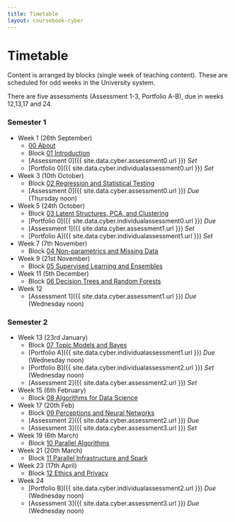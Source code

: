 ```yaml
---
title: Timetable
layout: coursebook-cyber
---
```


# Timetable

Content is arranged by blocks (single week of teaching content). These are scheduled for odd weeks in the University system.

There are five assessments (Assessment 1-3, Portfolio A-B), due in weeks 12,13,17 and 24.

### Semester 1

* Week 1 (26th September)
  * [00 About](coursebook/00.md)
  * Block [01 Introduction](coursebook/01.md)
  * [Assessment 0]({{ site.data.cyber.assessment0.url }}) *Set*
  * [Portfolio 0]({{ site.data.cyber.individualassessment0.url }}) *Set*
* Week 3 (10th October)
  * Block [02 Regression and Statistical Testing](coursebook/02.md)
  * [Assessment 0]({{ site.data.cyber.assessment0.url }}) *Due* (Thursday noon)
* Week 5 (24th October)
  * Block [03 Latent Structures, PCA, and Clustering](coursebook/03.md)
  * [Portfolio 0]({{ site.data.cyber.individualassessment0.url }}) *Due*
  * [Assessment 1]({{ site.data.cyber.assessment1.url }}) *Set*
  * [Portfolio A]({{ site.data.cyber.individualassessment1.url }}) *Set*
* Week 7 (7th November)
  * Block [04 Non-parametrics and Missing Data](coursebook/04.md)
* Week 9 (21st November)
  * Block [05 Supervised Learning and Ensembles](coursebook/05.md)
* Week 11 (5th December)
  * Block [06 Decision Trees and Random Forests](coursebook/06.md)
* Week 12
  * [Assessment 1]({{ site.data.cyber.assessment1.url }}) *Due* (Wednesday noon)

### Semester 2

* Week 13 (23rd January)
  * Block [07 Topic Models and Bayes](coursebook/07.md)
  * [Portfolio A]({{ site.data.cyber.individualassessment1.url }}) *Due* (Wednesday noon)
  * [Portfolio B]({{ site.data.cyber.individualassessment2.url }}) *Set* (Wednesday noon)
  * [Assessment 2]({{ site.data.cyber.assessment2.url }}) *Set*
* Week 15 (6th February)
  * Block [08 Algorithms for Data Science](coursebook/08.md)
* Week 17 (20th Feb)
  * Block [09 Perceptions and Neural Networks](coursebook/09.md)
  * [Assessment 2]({{ site.data.cyber.assessment2.url }}) *Due*
  * [Assessment 3]({{ site.data.cyber.assessment3.url }}) *Set*
* Week 19 (6th March)
  * Block [10 Parallel Algorithms](coursebook/10.md)
* Week 21 (20th March)
  * Block [11 Parallel Infrastructure and Spark](coursebook/11.md)
* Week 23 (17th April)
  * Block [12 Ethics and Privacy](coursebook/12.md)
* Week 24
  * [Portfolio B]({{ site.data.cyber.individualassessment2.url }}) *Due* (Wednesday noon)
  * [Assessment 3]({{ site.data.cyber.assessment3.url }}) *Due* (Wednesday noon)
